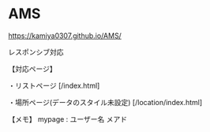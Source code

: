 # AMS
https://kamiya0307.github.io/AMS/

レスポンシブ対応

【対応ページ】

・リストページ [/index.html]

・場所ページ(データのスタイル未設定) [/location/index.html]


【メモ】
mypage : ユーザー名 メアド
